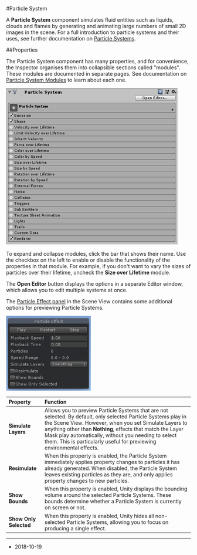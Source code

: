 #Particle System

A __Particle System__ component simulates fluid entities such as liquids, clouds and flames by generating and animating large numbers of small 2D images in the scene. For a full introduction to particle systems and their uses, see further documentation on [Particle Systems](ParticleSystems).

##Properties

The Particle System component has many properties, and for convenience, the Inspector organises them into collapsible sections called "modules". These modules are documented in separate pages. See documentation on [Particle System Modules](ParticleSystemModules) to learn about each one.

![](../uploads/Main/PartSysMainInsp.png)

To expand and collapse modules, click the bar that shows their name. Use the checkbox on the left to enable or disable the functionality of the properties in that module. For example, if you don't want to vary the sizes of particles over their lifetime, uncheck the __Size over Lifetime__ module.

The __Open Editor__ button displays the options in a separate Editor window, which allows you to edit multiple systems at once. 

The [Particle Effect panel](PartSysUsage) in the Scene View contains some additional options for previewing Particle Systems.


![](../uploads/Main/PartSysMainInspPartEffect.png)


| **Property**| **Function** |
|:---|:---| 
| __Simulate Layers__|Allows you to preview Particle Systems that are not selected. By default, only selected Particle Systems play in the Scene View. However, when you set Simulate Layers to anything other than __Nothing__, effects that match the Layer Mask play automatically, without you needing to select them. This is particularly useful for previewing environmental effects.  |
| __Resimulate__| When this property is enabled, the Particle System immediately applies property changes to particles it has already generated. When disabled, the Particle System leaves existing particles as they are, and only applies property changes to new particles.  |
| __Show Bounds__|When this property is enabled, Unity displays the bounding volume around the selected Particle Systems. These bounds determine whether a Particle System is currently on screen or not.|
| __Show Only Selected__|When this property is enabled, Unity hides all non-selected Particle Systems, allowing you to focus on producing a single effect. |

---------
* <span class="page-edit">2018-10-19  <!-- include IncludeTextAmendPageYesEdit --></span>
